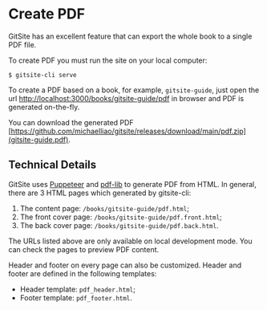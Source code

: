 # Create PDF

GitSite has an excellent feature that can export the whole book to a single PDF file.

To create PDF you must run the site on your local computer:

```plain
$ gitsite-cli serve
```

To create a PDF based on a book, for example, `gitsite-guide`, just open the url [http://localhost:3000/books/gitsite-guide/pdf](http://localhost:3000/books/gitsite-guide/pdf) in browser and PDF is generated on-the-fly.

You can download the generated PDF [https://github.com/michaelliao/gitsite/releases/download/main/pdf.zip](gitsite-guide.pdf).

## Technical Details

GitSite uses [Puppeteer](https://pptr.dev/) and [pdf-lib](https://pdf-lib.js.org/) to generate PDF from HTML. In general, there are 3 HTML pages which generated by gitsite-cli:

1. The content page: `/books/gitsite-guide/pdf.html`;
2. The front cover page: `/books/gitsite-guide/pdf.front.html`;
3. The back cover page: `/books/gitsite-guide/pdf.back.html`.

The URLs listed above are only available on local development mode. You can check the pages to preview PDF content.

Header and footer on every page can also be customized. Header and footer are defined in the following templates:

- Header template: `pdf_header.html`;
- Footer template: `pdf_footer.html`.

